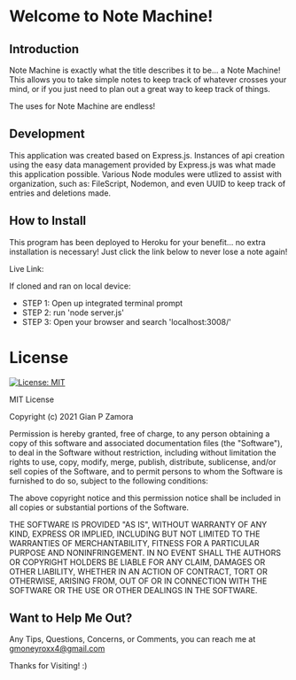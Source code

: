 # Welcome to Note Machine!

<!-- insert video of fucntioning program here -->

## Introduction
Note Machine is exactly what the title describes it to be... a Note Machine! This allows you to take simple notes to keep track of whatever crosses your mind, or if you just need to plan out a great way to keep track of things. 

The uses for Note Machine are endless!

## Development
This application was created based on Express.js. Instances of api creation using the easy data management provided by Express.js was what made this application possible. Various Node modules were utlized to assist with organization, such as: FileScript, Nodemon, and even UUID to keep track of entries and deletions made.

## How to Install 
This program has been deployed to Heroku for your benefit... no extra installation is necessary! Just click the link below to never lose a note again!

Live Link: 

If cloned and ran on local device:
- STEP 1: Open up integrated terminal prompt
- STEP 2: run 'node server.js'
- STEP 3: Open your browser and search 'localhost:3008/'

# License
[![License: MIT](https://img.shields.io/badge/License-MIT-yellow.svg)](https://opensource.org/licenses/MIT)

MIT License

Copyright (c) 2021 Gian P Zamora

Permission is hereby granted, free of charge, to any person obtaining a copy
of this software and associated documentation files (the "Software"), to deal
in the Software without restriction, including without limitation the rights
to use, copy, modify, merge, publish, distribute, sublicense, and/or sell
copies of the Software, and to permit persons to whom the Software is
furnished to do so, subject to the following conditions:

The above copyright notice and this permission notice shall be included in all
copies or substantial portions of the Software.

THE SOFTWARE IS PROVIDED "AS IS", WITHOUT WARRANTY OF ANY KIND, EXPRESS OR
IMPLIED, INCLUDING BUT NOT LIMITED TO THE WARRANTIES OF MERCHANTABILITY,
FITNESS FOR A PARTICULAR PURPOSE AND NONINFRINGEMENT. IN NO EVENT SHALL THE
AUTHORS OR COPYRIGHT HOLDERS BE LIABLE FOR ANY CLAIM, DAMAGES OR OTHER
LIABILITY, WHETHER IN AN ACTION OF CONTRACT, TORT OR OTHERWISE, ARISING FROM,
OUT OF OR IN CONNECTION WITH THE SOFTWARE OR THE USE OR OTHER DEALINGS IN THE
SOFTWARE.

## Want to Help Me Out?

Any Tips, Questions, Concerns, or Comments, you can reach me at gmoneyroxx4@gmail.com


Thanks for Visiting! :)